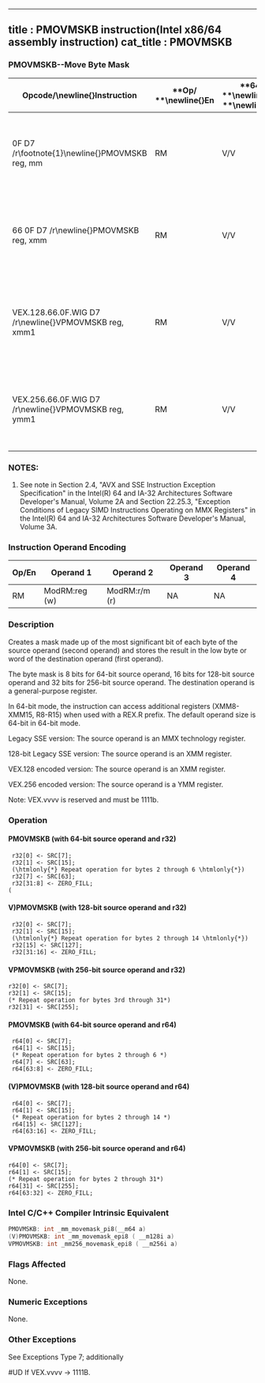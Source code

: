 ----------------------------
title : PMOVMSKB instruction(Intel x86/64 assembly instruction)
cat_title : PMOVMSKB
----------------------------
### PMOVMSKB--Move Byte Mask


|**Opcode/**\newline{}**Instruction**|**Op/ **\newline{}**En**|**64/32 bit **\newline{}**Mode **\newline{}**Support**|**CPUID **\newline{}**Feature **\newline{}**Flag**|**Description**|
|------------------------------------|------------------------|------------------------------------------------------|--------------------------------------------------|---------------|
|0F D7 /r\footnote{1}\newline{}PMOVMSKB reg, mm|RM|V/V |SSE|Move a byte mask of mm to reg. The upper bits of r32 or r64 are zeroed|
|66 0F D7 /r\newline{}PMOVMSKB reg, xmm|RM|V/V |SSE2|Move a byte mask of xmm to reg. The upper bits of r32 or r64 are zeroed|
|VEX.128.66.0F.WIG D7 /r\newline{}VPMOVMSKB reg, xmm1|RM|V/V|AVX|Move a byte mask of xmm1 to reg. The upper bits of r32 or r64 are filled with zeros.|
|VEX.256.66.0F.WIG D7 /r\newline{}VPMOVMSKB reg, ymm1|RM|V/V|AVX2|Move a 32-bit mask of ymm1 to reg. The upper bits of r64 are filled with zeros.|
### NOTES:


1. See note in Section 2.4, "AVX and SSE Instruction Exception Specification" in the Intel(R) 64 and IA-32 Architectures Software Developer's Manual, Volume 2A and Section 22.25.3, "Exception Conditions of Legacy SIMD Instructions Operating on MMX Registers" in the Intel(R) 64 and IA-32 Architectures Software Developer's Manual, Volume 3A.

### Instruction Operand Encoding


|Op/En|Operand 1|Operand 2|Operand 3|Operand 4|
|-----|---------|---------|---------|---------|
|RM|ModRM:reg (w)|ModRM:r/m (r)|NA|NA|
### Description


Creates a mask made up of the most significant bit of each byte of the source operand (second operand) and stores the result in the low byte or word of the destination operand (first operand).

The byte mask is 8 bits for 64-bit source operand, 16 bits for 128-bit source operand and 32 bits for 256-bit source operand. The destination operand is a general-purpose register. 

In 64-bit mode, the instruction can access additional registers (XMM8-XMM15, R8-R15) when used with a REX.R prefix. The default operand size is 64-bit in 64-bit mode.

Legacy SSE version: The source operand is an MMX technology register.

128-bit Legacy SSE version: The source operand is an XMM register.

VEX.128 encoded version: The source operand is an XMM register.

VEX.256 encoded version: The source operand is a YMM register.

Note: VEX.vvvv is reserved and must be 1111b. 


### Operation
#### PMOVMSKB (with 64-bit source operand and r32)
```info-verb
 r32[0] <- SRC[7];
 r32[1] <- SRC[15];
 (\htmlonly{*} Repeat operation for bytes 2 through 6 \htmlonly{*})
 r32[7] <- SRC[63]; 
 r32[31:8] <- ZERO_FILL;
(
```
#### V)PMOVMSKB (with 128-bit source operand and r32)
```info-verb
 r32[0] <- SRC[7];
 r32[1] <- SRC[15];
 (\htmlonly{*} Repeat operation for bytes 2 through 14 \htmlonly{*})
 r32[15] <- SRC[127]; 
 r32[31:16] <- ZERO_FILL;
```
#### VPMOVMSKB (with 256-bit source operand and r32)
```info-verb
r32[0]  <- SRC[7];
r32[1]  <- SRC[15];
(* Repeat operation for bytes 3rd through 31*)
r32[31]  <- SRC[255];
```
#### PMOVMSKB (with 64-bit source operand and r64)
```info-verb
 r64[0] <- SRC[7];
 r64[1] <- SRC[15];
 (* Repeat operation for bytes 2 through 6 *)
 r64[7] <- SRC[63]; 
 r64[63:8] <- ZERO_FILL;
```
#### (V)PMOVMSKB (with 128-bit source operand and r64)
```info-verb
 r64[0] <- SRC[7];
 r64[1] <- SRC[15];
 (* Repeat operation for bytes 2 through 14 *)
 r64[15] <- SRC[127]; 
 r64[63:16] <- ZERO_FILL;
```
#### VPMOVMSKB (with 256-bit source operand and r64)
```info-verb
r64[0]  <- SRC[7];
r64[1]  <- SRC[15];
(* Repeat operation for bytes 2 through 31*)
r64[31] <-  SRC[255];
r64[63:32] <-  ZERO_FILL;
```

### Intel C/C++ Compiler Intrinsic Equivalent

```cpp
PMOVMSKB: int _mm_movemask_pi8(__m64 a)
(V)PMOVMSKB: int _mm_movemask_epi8 ( __m128i a)
VPMOVMSKB: int _mm256_movemask_epi8 ( __m256i a)
```
### Flags Affected


None.

### Numeric Exceptions


None.

### Other Exceptions


See Exceptions Type 7; additionally

#UD If VEX.vvvv ->  1111B.

